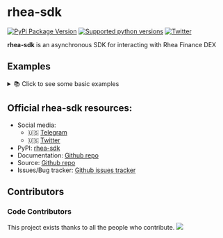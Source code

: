 # rhea-sdk

[![PyPi Package Version](https://img.shields.io/pypi/v/rhea-sdk?style=flat-square)](https://pypi.org/project/rhea-sdk)
[![Supported python versions](https://img.shields.io/pypi/pyversions/rhea-sdk)](https://pypi.python.org/pypi/rhea-sdk)
[![Twitter](https://img.shields.io/twitter/follow/p_volnov?label=Follow)](https://twitter.com/MaksimA30)

[//]: # ([![downloads]&#40;https://img.shields.io/github/downloads/MaximAntsiferov/rhea-sdk/total?style=flat-square&#41;]&#40;https://pypi.org/project/rhea-sdk&#41;)


**rhea-sdk** is an asynchronous SDK for interacting with Rhea Finance DEX

## Examples
<details>
  <summary>📚 Click to see some basic examples</summary>


**Few steps before getting started...**
- Install near-cli-rs
- Install the latest stable version of rhea-sdk, simply running `pip install rhea-sdk`
- Create NEAR account and get your private key [wallet](https://wallet.near.org/create)

### Simple money transfer

```python
import asyncio
from rhea_sdk import Rhea

wnear_contract = "wrap.near"
usdc_contract = "17208628f84f5d6ad33f0da3bbbeb27ffcb398eac501a31bd6ad2011e36133a1"

async def main():
    rhea = Rhea(account_id="example.near", network_id="mainnet", private_key="ed25519:...")
    
    # Get account tokens balance
    near_balance = await rhea.account.get_near_balance()
    usdc_balance = await rhea.account.get_token_balance(usdc_contract)
    wnear_balance = await rhea.account.get_token_balance(wnear_contract)
    
    # Wrap or Unwrap some NEAR
    await rhea.account.wrap_near(0.15)
    await rhea.account.unwrap_near(0.05)
    
    # List all DLC pools
    pools = await rhea.dlc_pool.get_pools()
    
    # Get DLC pool_id by tokens and commission
    pool_id = rhea.dlc_pool.get_pool_id(wnear_contract, usdc_contract, 100)
    
    # Get pool extended info by pool_id
    pool = await rhea.dlc_pool.get_pool(pool_id)
    
    # Get current tokens price in the pool
    prices = await rhea.dlc_pool.get_tokens_price(pool_id)
    
    # Calculate expected output
    amount_to_swap = 0.1
    min_output_amount = amount_to_swap * prices[wnear_contract]
    
    # Swap
    await rhea.dlc_pool.swap(wnear_contract, usdc_contract, pool_id, amount_to_swap, min_output_amount)
```

</details>


## Official rhea-sdk resources:
 - Social media:
   - 🇺🇸 [Telegram](https://t.me/maksim30)
   - 🇺🇸 [Twitter](https://twitter.com/MaksimA30)
 - PyPI: [rhea-sdk](https://pypi.python.org/pypi/rhea-sdk)
 - Documentation: [Github repo](https://github.com/MaximAntsiferov/rhea-sdk)
 - Source: [Github repo](https://github.com/MaximAntsiferov/rhea-sdk)
 - Issues/Bug tracker: [Github issues tracker](https://github.com/MaximAntsiferov/rhea-sdk/issues)

## Contributors

### Code Contributors

This project exists thanks to all the people who contribute.
<a href="https://github.com/MaximAntsiferov/rhea-sdk/graphs/contributors"><img src="https://opencollective.com/rhea-sdk/contributors.svg?width=890&button=false" /></a>
